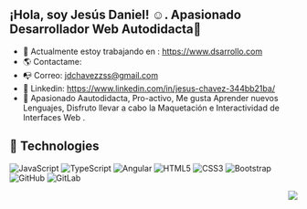 ##  ¡Hola, soy Jesús Daniel! ☺.  Apasionado Desarrollador Web Autodidacta🚀
 
  
 
- 🔭 Actualmente estoy trabajando en : https://www.dsarrollo.com
- 🌎 Contactame: 
- 📭  Correo:  jdchavezzss@gmail.com
- 👔 Linkedin:  https://www.linkedin.com/in/jesus-chavez-344bb21ba/
- 📍 Apasionado Aautodidacta, Pro-activo, Me gusta Aprender nuevos Lenguajes,
    Disfruto llevar a cabo la Maquetación e Interactividad de Interfaces Web .
    
## 🚀 Technologies

![JavaScript](https://img.shields.io/badge/-JavaScript-black?style=flat-square&logo=javascript)
![TypeScript](https://img.shields.io/badge/-TypeScript-007ACC?style=flat-square&logo=typescript)
![Angular](https://camo.githubusercontent.com/52f2f6c2df8fe41b70261aec7b07dca8906bb28c0afc8fc810286e816e01ffbc/68747470733a2f2f696d672e736869656c64732e696f2f62616467652f2d416e67756c61722d626c61636b3f7374796c653d666c61742d737175617265266c6f676f3d616e67756c6172)
![HTML5](https://img.shields.io/badge/-HTML5-E34F26?style=flat-square&logo=html5&logoColor=white)
![CSS3](https://img.shields.io/badge/-CSS3-1572B6?style=flat-square&logo=css3)
![Bootstrap](https://img.shields.io/badge/-Bootstrap-563D7C?style=flat-square&logo=bootstrap)
![GitHub](https://img.shields.io/badge/-GitHub-181717?style=flat-square&logo=github)
![GitLab](https://img.shields.io/badge/-GitLab-FCA121?style=flat-square&logo=gitlab)

 <p align="right">
<img src="https://user-images.githubusercontent.com/67086360/103188116-901fca80-489d-11eb-9845-2986cb518a85.gif">
 
 </p>
